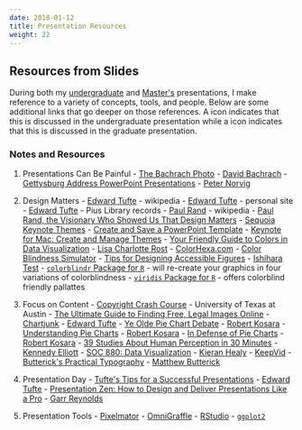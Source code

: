 ```yaml
---
date: 2018-01-12
title: Presentation Resources
weight: 22
---
```


## Resources from Slides
During both my [undergraduate](/presentingData/undergrad) and [Master's](/presentingData/graduate) presentations, I make reference to a variety of concepts, tools, and people. Below are some additional links that go deeper on those references. A <i class="fas fa-comment-alt"></i> icon indicates that this is discussed in the undergraduate presentation while a <i class="far fa-comment-alt"></i> icon indicates that this is discussed in the graduate presentation.

### Notes and Resources
  1. Presentations Can Be Painful
    - [The Bachrach Photo](https://commons.wikimedia.org/wiki/File:Crowd_of_citizens,_soldiers,_and_etc._with_Lincoln_at_Gettysburg._-_NARA_-_529085.jpg) - [David Bachrach](https://en.wikipedia.org/wiki/David_Bachrach) <i class="fas fa-comment-alt"></i> <i class="far fa-comment-alt"></i>
    - [Gettysburg Address PowerPoint Presentations](http://norvig.com/Gettysburg/) - [Peter Norvig](http://www.norvig.com) <i class="fas fa-comment-alt"></i> <i class="far fa-comment-alt"></i>

  2. Design Matters
    - [Edward Tufte](https://en.wikipedia.org/wiki/Edward_Tufte) - wikipedia <i class="fas fa-comment-alt"></i> <i class="far fa-comment-alt"></i>
    - [Edward Tufte](https://www.edwardtufte.com/tufte/) - personal site <i class="far fa-comment-alt"></i>
    - [Edward Tufte](http://libcat.slu.edu/search~S5/a?Tufte%2C+Edward+R.%2C+1942-&search_code=a) - Pius Library records <i class="far fa-comment-alt"></i>
    - [Paul Rand](https://en.wikipedia.org/wiki/Paul_Rand) - wikipedia <i class="far fa-comment-alt"></i>
    - [Paul Rand, the Visionary Who Showed Us That Design Matters](https://www.wired.com/2015/04/paul-rand-visionary-showed-us-design-matters/) <i class="fas fa-comment-alt"></i> <i class="far fa-comment-alt"></i>
    - [Sequoia Keynote Themes](https://github.com/chris-prener/sequoia_templates) <i class="far fa-comment-alt"></i>
    - [Create and Save a PowerPoint Template](https://support.office.com/en-us/article/Create-and-save-a-PowerPoint-template-ee4429ad-2a74-4100-82f7-50f8169c8aca) <i class="far fa-comment-alt"></i>
    - [Keynote for Mac: Create and Manage Themes](https://support.apple.com/kb/PH16967?locale=en_US) <i class="far fa-comment-alt"></i>
    - [Your Friendly Guide to Colors in Data Visualization](https://lisacharlotterost.github.io/2016/04/22/Colors-for-DataVis/) - [Lisa Charlotte Rost](https://lisacharlotterost.github.io) <i class="far fa-comment-alt"></i>
    - [ColorHexa.com](http://www.colorhexa.com) <i class="fas fa-comment-alt"></i> <i class="far fa-comment-alt"></i>
    - [Color Blindness Simulator](http://www.color-blindness.com/coblis-color-blindness-simulator/) <i class="fas fa-comment-alt"></i> <i class="far fa-comment-alt"></i>
    - [Tips for Designing Accessible Figures](http://www.somersault1824.com/tips-for-designing-scientific-figures-for-color-blind-readers/) <i class="far fa-comment-alt"></i>
    - [Ishihara Test](https://en.wikipedia.org/wiki/Ishihara_test) <i class="far fa-comment-alt"></i>
    - [`colorblindr` Package for `R`](https://github.com/clauswilke/colorblindr) - will re-create your graphics in four variations of colorblindness <i class="far fa-comment-alt"></i>
    - [`viridis` Package for `R`](https://cran.r-project.org/web/packages/viridis/vignettes/intro-to-viridis.html) - offers colorblind friendly pallattes <i class="far fa-comment-alt"></i>
  
  3. Focus on Content
    - [Copyright Crash Course](http://guides.lib.utexas.edu/copyright) - University of Texas at Austin <i class="fas fa-comment-alt"></i> <i class="far fa-comment-alt"></i>
    - [The Ultimate Guide to Finding Free, Legal Images Online](http://www.macworld.com/article/2899637/the-ultimate-guide-to-finding-free-legal-images-online.html) <i class="fas fa-comment-alt"></i> <i class="far fa-comment-alt"></i>
    - [Chartjunk](http://www.edwardtufte.com/bboard/q-and-a-fetch-msg?msg_id=00040Z) - [Edward Tufte](https://www.edwardtufte.com/tufte/)<i class="fas fa-comment-alt"></i> <i class="far fa-comment-alt"></i>
    - [Ye Olde Pie Chart Debate](https://eagereyes.org/blog/2015/ye-olde-pie-chart-debate) - [Robert Kosara](https://eagereyes.org) <i class="far fa-comment-alt"></i>
    - [Understanding Pie Charts](https://eagereyes.org/techniques/pie-charts) - [Robert Kosara](https://eagereyes.org) <i class="far fa-comment-alt"></i>
    - [In Defense of Pie Charts](https://eagereyes.org/criticism/in-defense-of-pie-charts) - [Robert Kosara](https://eagereyes.org) <i class="far fa-comment-alt"></i>
    - [39 Studies About Human Perception in 30 Minutes](https://medium.com/@kennelliott/39-studies-about-human-perception-in-30-minutes-4728f9e31a73#.664tzrmuf) - [Kennedy Elliott](https://twitter.com/kennelliott) <i class="far fa-comment-alt"></i>
    - [SOC 880: Data Visualization](http://vissoc.co/index.html) - [Kieran Healy](https://kieranhealy.org) <i class="far fa-comment-alt"></i>
    - [KeepVid](http://keepvid.com) <i class="far fa-comment-alt"></i>
    - [Butterick's Practical Typography](http://practicaltypography.com) - [Matthew Butterick](http://typographyforlawyers.com/about.html) <i class="far fa-comment-alt"></i>
  
  4. Presentation Day
    - [Tufte's Tips for a Successful Presentations](https://www.edwardtufte.com/tufte/advocate_flatland2) - [Edward Tufte](https://www.edwardtufte.com/tufte/) <i class="fas fa-comment-alt"></i> <i class="far fa-comment-alt"></i>
    - [Presentation Zen: How to Design and Deliver Presentations Like a Pro](http://www.garrreynolds.com/Presentation/pdf/presentation_tips.pdf) - [Garr Reynolds](http://www.garrreynolds.com) <i class="fas fa-comment-alt"></i> <i class="far fa-comment-alt"></i>
  
  5. Presentation Tools
    - [Pixelmator](http://www.pixelmator.com/mac/) <i class="far fa-comment-alt"></i>
    - [OmniGraffle](https://www.omnigroup.com/omnigraffle) <i class="far fa-comment-alt"></i>
    - [RStudio](https://www.rstudio.com) <i class="far fa-comment-alt"></i>
    - [`ggplot2`](http://ggplot2.org) <i class="far fa-comment-alt"></i>